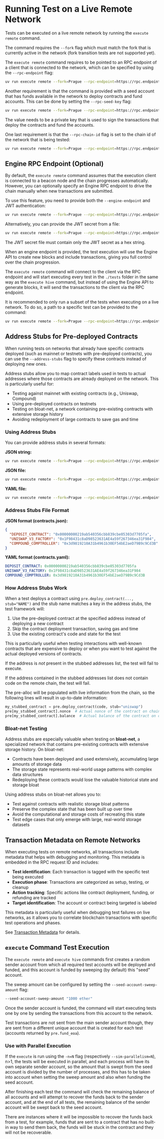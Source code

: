 # Running Test on a Live Remote Network

Tests can be executed on a live remote network by running the `execute remote` command.

The command requires the `--fork` flag which must match the fork that is currently active in the network (fork transition tests are not supported yet).

The `execute remote` command requires to be pointed to an RPC endpoint of a client that is connected to the network, which can be specified by using the `--rpc-endpoint` flag:

```bash
uv run execute remote --fork=Prague --rpc-endpoint=https://rpc.endpoint.io
```

Another requirement is that the command is provided with a seed account that has funds available in the network to deploy contracts and fund accounts. This can be done by setting the `--rpc-seed-key` flag:

```bash
uv run execute remote --fork=Prague --rpc-endpoint=https://rpc.endpoint.io --rpc-seed-key 0x000102030405060708090a0b0c0d0e0f101112131415161718191a1b1c1d1e1f
```

The value needs to be a private key that is used to sign the transactions that deploy the contracts and fund the accounts.

One last requirement is that the `--rpc-chain-id` flag is set to the chain id of the network that is being tested:

```bash
uv run execute remote --fork=Prague --rpc-endpoint=https://rpc.endpoint.io --rpc-seed-key 0x000102030405060708090a0b0c0d0e0f101112131415161718191a1b1c1d1e1f --rpc-chain-id 12345
```

## Engine RPC Endpoint (Optional)

By default, the `execute remote` command assumes that the execution client is connected to a beacon node and the chain progresses automatically. However, you can optionally specify an Engine RPC endpoint to drive the chain manually when new transactions are submitted.

To use this feature, you need to provide both the `--engine-endpoint` and JWT authentication:

```bash
uv run execute remote --fork=Prague --rpc-endpoint=https://rpc.endpoint.io --rpc-seed-key 0x000102030405060708090a0b0c0d0e0f101112131415161718191a1b1c1d1e1f --rpc-chain-id 12345 --engine-endpoint=https://engine.endpoint.io --engine-jwt-secret "your-jwt-secret-here"
```

Alternatively, you can provide the JWT secret from a file:

```bash
uv run execute remote --fork=Prague --rpc-endpoint=https://rpc.endpoint.io --rpc-seed-key 0x000102030405060708090a0b0c0d0e0f101112131415161718191a1b1c1d1e1f --rpc-chain-id 12345 --engine-endpoint=https://engine.endpoint.io --engine-jwt-secret-file /path/to/jwt-secret.txt
```

The JWT secret file must contain only the JWT secret as a hex string.

When an engine endpoint is provided, the test execution will use the Engine API to create new blocks and include transactions, giving you full control over the chain progression.

The `execute remote` command will connect to the client via the RPC endpoint and will start executing every test in the `./tests` folder in the same way as the `execute hive` command, but instead of using the Engine API to generate blocks, it will send the transactions to the client via the RPC endpoint.

It is recommended to only run a subset of the tests when executing on a live network. To do so, a path to a specific test can be provided to the command:

```bash
uv run execute remote --fork=Prague --rpc-endpoint=https://rpc.endpoint.io --rpc-seed-key 0x000102030405060708090a0b0c0d0e0f101112131415161718191a1b1c1d1e1f --rpc-chain-id 12345 ./tests/prague/eip7702_set_code_tx/test_set_code_txs.py::test_set_code_to_sstore
```

## Address Stubs for Pre-deployed Contracts

When running tests on networks that already have specific contracts deployed (such as mainnet or testnets with pre-deployed contracts), you can use the `--address-stubs` flag to specify these contracts instead of deploying new ones.

Address stubs allow you to map contract labels used in tests to actual addresses where those contracts are already deployed on the network. This is particularly useful for:

- Testing against mainnet with existing contracts (e.g., Uniswap, Compound)
- Using pre-deployed contracts on testnets
- Testing on bloat-net, a network containing pre-existing contracts with extensive storage history
- Avoiding redeployment of large contracts to save gas and time

### Using Address Stubs

You can provide address stubs in several formats:

**JSON string:**

```bash
uv run execute remote --fork=Prague --rpc-endpoint=https://rpc.endpoint.io --rpc-seed-key 0x000102030405060708090a0b0c0d0e0f101112131415161718191a1b1c1d1e1f --rpc-chain-id 12345 --address-stubs '{"DEPOSIT_CONTRACT": "0x00000000219ab540356cbb839cbe05303d7705fa", "UNISWAP_V3_FACTORY": "0x1F98431c8aD98523631AE4a59f267346ea31F984"}'
```

**JSON file:**

```bash
uv run execute remote --fork=Prague --rpc-endpoint=https://rpc.endpoint.io --rpc-seed-key 0x000102030405060708090a0b0c0d0e0f101112131415161718191a1b1c1d1e1f --rpc-chain-id 12345 --address-stubs ./contracts.json
```

**YAML file:**

```bash
uv run execute remote --fork=Prague --rpc-endpoint=https://rpc.endpoint.io --rpc-seed-key 0x000102030405060708090a0b0c0d0e0f101112131415161718191a1b1c1d1e1f --rpc-chain-id 12345 --address-stubs ./contracts.yaml
```

### Address Stubs File Format

**JSON format (contracts.json):**

```json
{
  "DEPOSIT_CONTRACT": "0x00000000219ab540356cbb839cbe05303d7705fa",
  "UNISWAP_V3_FACTORY": "0x1F98431c8aD98523631AE4a59f267346ea31F984",
  "COMPOUND_COMPTROLLER": "0x3d9819210A31b4961b30EF54bE2aeD79B9c9Cd3B"
}
```

**YAML format (contracts.yaml):**

```yaml
DEPOSIT_CONTRACT: 0x00000000219ab540356cbb839cbe05303d7705fa
UNISWAP_V3_FACTORY: 0x1F98431c8aD98523631AE4a59f267346ea31F984
COMPOUND_COMPTROLLER: 0x3d9819210A31b4961b30EF54bE2aeD79B9c9Cd3B
```

### How Address Stubs Work

When a test deploys a contract using `pre.deploy_contract(..., stub="NAME")` and the stub name matches a key in the address stubs, the test framework will:

1. Use the pre-deployed contract at the specified address instead of deploying a new contract
2. Skip the contract deployment transaction, saving gas and time
3. Use the existing contract's code and state for the test

This is particularly useful when testing interactions with well-known contracts that are expensive to deploy or when you want to test against the actual deployed versions of contracts.

If the address is _not_ present in the stubbed addresses list, the test will fail to execute.

If the address contained in the stubbed addresses list does not contain code on the remote chain, the test will fail.

The pre-alloc will be populated with live information from the chain, so the following lines will result in up-to-date information:

```python
my_stubbed_contract = pre.deploy_contract(code, stub="uniswap")
pre[my_stubbed_contract].nonce  # Actual nonce of the contract on chain
pre[my_stubbed_contract].balance  # Actual balance of the contract on chain
```

### Bloat-net Testing

Address stubs are especially valuable when testing on **bloat-net**, a specialized network that contains pre-existing contracts with extensive storage history. On bloat-net:

- Contracts have been deployed and used extensively, accumulating large amounts of storage data
- The storage state represents real-world usage patterns with complex data structures
- Redeploying these contracts would lose the valuable historical state and storage bloat

Using address stubs on bloat-net allows you to:

- Test against contracts with realistic storage bloat patterns
- Preserve the complex state that has been built up over time
- Avoid the computational and storage costs of recreating this state
- Test edge cases that only emerge with large, real-world storage datasets

## Transaction Metadata on Remote Networks

When executing tests on remote networks, all transactions include metadata that helps with debugging and monitoring. This metadata is embedded in the RPC request ID and includes:

- **Test identification**: Each transaction is tagged with the specific test being executed
- **Execution phase**: Transactions are categorized as setup, testing, or cleanup
- **Action tracking**: Specific actions like contract deployment, funding, or refunding are tracked
- **Target identification**: The account or contract being targeted is labeled

This metadata is particularly useful when debugging test failures on live networks, as it allows you to correlate blockchain transactions with specific test operations and phases.

See [Transaction Metadata](./transaction_metadata.md) for details.

## `execute` Command Test Execution

The `execute remote` and `execute hive` commands first creates a random sender account from which all required test accounts will be deployed and funded, and this account is funded by sweeping (by default) this "seed" account.

The sweep amount can be configured by setting the `--seed-account-sweep-amount` flag:

```bash
--seed-account-sweep-amount "1000 ether"
```

Once the sender account is funded, the command will start executing tests one by one by sending the transactions from this account to the network.

Test transactions are not sent from the main sender account though, they are sent from a different unique account that is created for each test (accounts returned by `pre.fund_eoa`).

### Use with Parallel Execution

If the `execute` is run using the `-n=N` flag (respectively `--sim-parallelism=N`), n>1, the tests will be executed in parallel, and each process will have its own separate sender account, so the amount that is swept from the seed account is divided by the number of processes, and this has to be taken into account when setting the sweep amount and also when funding the seed account.

After finishing each test the command will check the remaining balance of all accounts and will attempt to recover the funds back to the sender account, and at the end of all tests, the remaining balance of the sender account will be swept back to the seed account.

There are instances where it will be impossible to recover the funds back from a test, for example, funds that are sent to a contract that has no built-in way to send them back, the funds will be stuck in the contract and they will not be recoverable.
